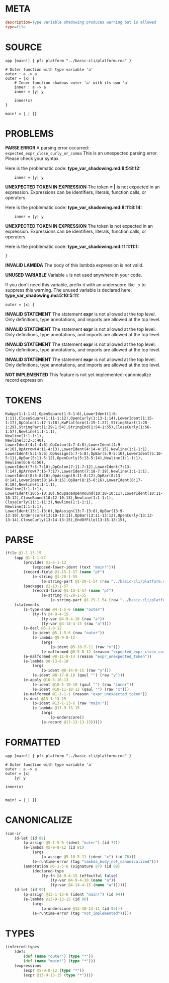 # META
~~~ini
description=Type variable shadowing produces warning but is allowed
type=file
~~~
# SOURCE
~~~roc
app [main!] { pf: platform "../basic-cli/platform.roc" }

# Outer function with type variable 'a'
outer : a -> a
outer = |x| {
    # Inner function shadows outer 'a' with its own 'a'
    inner : a -> a
    inner = |y| y

    inner(x)
}

main! = |_| {}
~~~
# PROBLEMS
**PARSE ERROR**
A parsing error occurred: `expected_expr_close_curly_or_comma`
This is an unexpected parsing error. Please check your syntax.

Here is the problematic code:
**type_var_shadowing.md:8:5:8:12:**
```roc
    inner = |y| y
```


**UNEXPECTED TOKEN IN EXPRESSION**
The token **= |** is not expected in an expression.
Expressions can be identifiers, literals, function calls, or operators.

Here is the problematic code:
**type_var_shadowing.md:8:11:8:14:**
```roc
    inner = |y| y
```


**UNEXPECTED TOKEN IN EXPRESSION**
The token  is not expected in an expression.
Expressions can be identifiers, literals, function calls, or operators.

Here is the problematic code:
**type_var_shadowing.md:11:1:11:1:**
```roc
}
```


**INVALID LAMBDA**
The body of this lambda expression is not valid.

**UNUSED VARIABLE**
Variable ``x`` is not used anywhere in your code.

If you don't need this variable, prefix it with an underscore like `_x` to suppress this warning.
The unused variable is declared here:
**type_var_shadowing.md:5:10:5:11:**
```roc
outer = |x| {
```


**INVALID STATEMENT**
The statement **expr** is not allowed at the top level.
Only definitions, type annotations, and imports are allowed at the top level.

**INVALID STATEMENT**
The statement **expr** is not allowed at the top level.
Only definitions, type annotations, and imports are allowed at the top level.

**INVALID STATEMENT**
The statement **expr** is not allowed at the top level.
Only definitions, type annotations, and imports are allowed at the top level.

**INVALID STATEMENT**
The statement **expr** is not allowed at the top level.
Only definitions, type annotations, and imports are allowed at the top level.

**NOT IMPLEMENTED**
This feature is not yet implemented: canonicalize record expression

# TOKENS
~~~zig
KwApp(1:1-1:4),OpenSquare(1:5-1:6),LowerIdent(1:6-1:11),CloseSquare(1:11-1:12),OpenCurly(1:13-1:14),LowerIdent(1:15-1:17),OpColon(1:17-1:18),KwPlatform(1:19-1:27),StringStart(1:28-1:29),StringPart(1:29-1:54),StringEnd(1:54-1:55),CloseCurly(1:56-1:57),Newline(1:1-1:1),
Newline(1:1-1:1),
Newline(3:2-3:40),
LowerIdent(4:1-4:6),OpColon(4:7-4:8),LowerIdent(4:9-4:10),OpArrow(4:11-4:13),LowerIdent(4:14-4:15),Newline(1:1-1:1),
LowerIdent(5:1-5:6),OpAssign(5:7-5:8),OpBar(5:9-5:10),LowerIdent(5:10-5:11),OpBar(5:11-5:12),OpenCurly(5:13-5:14),Newline(1:1-1:1),
Newline(6:6-6:56),
LowerIdent(7:5-7:10),OpColon(7:11-7:12),LowerIdent(7:13-7:14),OpArrow(7:15-7:17),LowerIdent(7:18-7:19),Newline(1:1-1:1),
LowerIdent(8:5-8:10),OpAssign(8:11-8:12),OpBar(8:13-8:14),LowerIdent(8:14-8:15),OpBar(8:15-8:16),LowerIdent(8:17-8:18),Newline(1:1-1:1),
Newline(1:1-1:1),
LowerIdent(10:5-10:10),NoSpaceOpenRound(10:10-10:11),LowerIdent(10:11-10:12),CloseRound(10:12-10:13),Newline(1:1-1:1),
CloseCurly(11:1-11:2),Newline(1:1-1:1),
Newline(1:1-1:1),
LowerIdent(13:1-13:6),OpAssign(13:7-13:8),OpBar(13:9-13:10),Underscore(13:10-13:11),OpBar(13:11-13:12),OpenCurly(13:13-13:14),CloseCurly(13:14-13:15),EndOfFile(13:15-13:15),
~~~
# PARSE
~~~clojure
(file @1-1-13-15
	(app @1-1-1-57
		(provides @1-6-1-12
			(exposed-lower-ident (text "main!")))
		(record-field @1-15-1-57 (name "pf")
			(e-string @1-28-1-55
				(e-string-part @1-29-1-54 (raw "../basic-cli/platform.roc"))))
		(packages @1-13-1-57
			(record-field @1-15-1-57 (name "pf")
				(e-string @1-28-1-55
					(e-string-part @1-29-1-54 (raw "../basic-cli/platform.roc"))))))
	(statements
		(s-type-anno @4-1-5-6 (name "outer")
			(ty-fn @4-9-4-15
				(ty-var @4-9-4-10 (raw "a"))
				(ty-var @4-14-4-15 (raw "a"))))
		(s-decl @5-1-8-12
			(p-ident @5-1-5-6 (raw "outer"))
			(e-lambda @5-9-8-12
				(args
					(p-ident @5-10-5-11 (raw "x")))
				(e-malformed @8-5-8-12 (reason "expected_expr_close_curly_or_comma"))))
		(e-malformed @8-11-8-14 (reason "expr_unexpected_token"))
		(e-lambda @8-13-8-18
			(args
				(p-ident @8-14-8-15 (raw "y")))
			(e-ident @8-17-8-18 (qaul "") (raw "y")))
		(e-apply @10-5-10-13
			(e-ident @10-5-10-10 (qaul "") (raw "inner"))
			(e-ident @10-11-10-12 (qaul "") (raw "x")))
		(e-malformed @1-1-1-1 (reason "expr_unexpected_token"))
		(s-decl @13-1-13-15
			(p-ident @13-1-13-6 (raw "main!"))
			(e-lambda @13-9-13-15
				(args
					(p-underscore))
				(e-record @13-13-13-15)))))
~~~
# FORMATTED
~~~roc
app [main!] { pf: platform "../basic-cli/platform.roc" }

# Outer function with type variable 'a'
outer : a -> a
outer = |x|
	|y| y

inner(x)


main! = |_| {}
~~~
# CANONICALIZE
~~~clojure
(can-ir
	(d-let (id 89)
		(p-assign @5-1-5-6 (ident "outer") (id 77))
		(e-lambda @5-9-8-12 (id 81)
			(args
				(p-assign @5-10-5-11 (ident "x") (id 78)))
			(e-runtime-error (tag "lambda_body_not_canonicalized")))
		(annotation @5-1-5-6 (signature 87) (id 88)
			(declared-type
				(ty-fn @4-9-4-15 (effectful false)
					(ty-var @4-9-4-10 (name "a"))
					(ty-var @4-14-4-15 (name "a"))))))
	(d-let (id 99)
		(p-assign @13-1-13-6 (ident "main!") (id 94))
		(e-lambda @13-9-13-15 (id 98)
			(args
				(p-underscore @13-10-13-11 (id 95)))
			(e-runtime-error (tag "not_implemented")))))
~~~
# TYPES
~~~clojure
(inferred-types
	(defs
		(def (name "outer") (type "*"))
		(def (name "main!") (type "*")))
	(expressions
		(expr @5-9-8-12 (type "*"))
		(expr @13-9-13-15 (type "*"))))
~~~